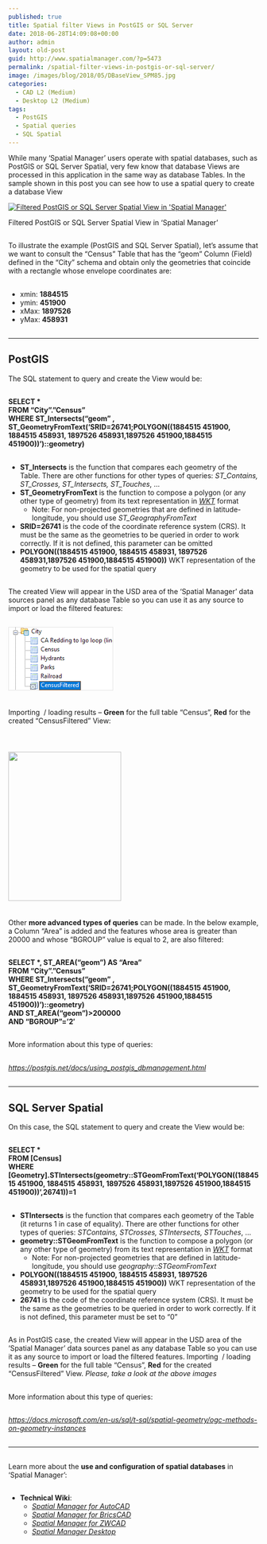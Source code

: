 ```yaml
---
published: true
title: Spatial filter Views in PostGIS or SQL Server
date: 2018-06-28T14:09:08+00:00
author: admin
layout: old-post
guid: http://www.spatialmanager.com/?p=5473
permalink: /spatial-filter-views-in-postgis-or-sql-server/
image: /images/blog/2018/05/DBaseView_SPM85.jpg
categories:
  - CAD L2 (Medium)
  - Desktop L2 (Medium)
tags:
  - PostGIS
  - Spatial queries
  - SQL Spatial
---
```

<p>
  While many &#8216;Spatial Manager&#8217; users operate with spatial databases, such as PostGIS or SQL Server Spatial, very few know that database Views are processed in this application in the same way as database Tables. In the sample shown in this post you can see how to use a spatial query to create a database View<br /> <!--more-->
</p>

<div>
  <a href="/images/blog/2018/05/FilteredPGISView_SPM.png" target="_blank" rel="nofollow"><img src="/images/blog/2018/05/FilteredPGISView_SPM-1024x472.png" alt="Filtered PostGIS or SQL Server Spatial View in 'Spatial Manager'" width="625" height="288" srcset="/images/blog/2018/05/FilteredPGISView_SPM-1024x472.png 1024w, /images/blog/2018/05/FilteredPGISView_SPM-300x138.png 300w, /images/blog/2018/05/FilteredPGISView_SPM-768x354.png 768w, /images/blog/2018/05/FilteredPGISView_SPM-624x288.png 624w, /images/blog/2018/05/FilteredPGISView_SPM.png 1280w" sizes="(max-width: 625px) 100vw, 625px" /></a>
  
  <p>
    Filtered PostGIS or SQL Server Spatial View in &#8216;Spatial Manager&#8217;
  </p>
</div>

<h2>
</h2>

<p>
  To illustrate the example (PostGIS and SQL Server Spatial), let&#8217;s assume that we want to consult the &#8220;Census&#8221; Table that has the &#8220;geom&#8221; Column (Field) defined in the &#8220;City&#8221; schema and obtain only the geometries that coincide with a rectangle whose envelope coordinates are:
</p>

<h2>
</h2>

<ul>
  <li>
    xmin: <strong>1884515</strong>
  </li>
  <li>
    ymin: <strong>451900</strong>
  </li>
  <li>
    xMax: <strong>1897526</strong>
  </li>
  <li>
    yMax: <strong>458931</strong>
  </li>
</ul>

<h2>
</h2>

* * *

<h2>
  <span>PostGIS</span>
</h2>

<p>
  The SQL statement to query and create the View would be:
</p>

<h2>
</h2>

<p>
  <span><strong>SELECT *<br /> </strong><strong>FROM &#8220;City&#8221;.&#8221;Census&#8221;<br /> </strong><strong>WHERE ST_Intersects(&#8220;geom&#8221; , ST_GeometryFromText(&#8216;SRID=26741;POLYGON((1884515 451900, 1884515 458931, 1897526 458931,1897526 451900,1884515 451900))&#8217;)::geometry)</strong></span>
</p>

<h2>
</h2>

<ul>
  <li>
    <strong>ST_Intersects</strong> is the function that compares each geometry of the Table. There are other functions for other types of queries:<em> ST_Contains, ST_Crosses, ST_Intersects, ST_Touches</em>, …
  </li>
  <li>
    <strong>ST_GeometryFromText</strong> is the function to compose a polygon (or any other type of geometry) from its text representation in <em><span><a href="https://en.wikipedia.org/wiki/Well-known_text" target="_blank" rel="nofollow">WKT</a></span></em> format <ul>
      <li>
        Note: For non-projected geometries that are defined in latitude-longitude, you should use <em>ST_GeographyFromText</em>
      </li>
    </ul>
  </li>
  
  <li>
    <strong>SRID=26741</strong> is the code of the coordinate reference system (CRS). It must be the same as the geometries to be queried in order to work correctly. If it is not defined, this parameter can be omitted
  </li>
  <li>
    <strong>POLYGON((1884515 451900, 1884515 458931, 1897526 458931,1897526 451900,1884515 451900))</strong> WKT representation of the geometry to be used for the spatial query
  </li>
</ul>

<h2>
</h2>

<p>
  The created View will appear in the USD area of the &#8216;Spatial Manager&#8217; data sources panel as any database Table so you can use it as any source to import or load the filtered features:
</p>

<h2>
</h2>

<h2>
  <img src="/images/blog/2018/05/FilteredPGISView_SPM_in-USD-zrea.png" width="211" height="128" />
</h2>

<h2>
</h2>

<p>
  Importing  / loading results &#8211; <strong><span>Green</span></strong> for the full table &#8220;Census&#8221;, <strong><span>Red</span></strong> for the created &#8220;CensusFiltered&#8221; View:
</p>

<h2>
</h2>

<h2>
  <a href="/images/blog/2018/05/FilteredPGISView_SPM_Results.png" target="_blank" rel="nofollow"><br /> </a><a href="/images/blog/2018/05/FilteredPGISView_SPM_Results.png" target="_blank" rel="nofollow"><img src="/images/blog/2018/05/FilteredPGISView_SPM_Results-227x300.png" width="227" height="300" srcset="/images/blog/2018/05/FilteredPGISView_SPM_Results-227x300.png 227w, /images/blog/2018/05/FilteredPGISView_SPM_Results-624x823.png 624w, /images/blog/2018/05/FilteredPGISView_SPM_Results.png 667w" sizes="(max-width: 227px) 100vw, 227px" /></a>
</h2>

<h2>
</h2>

<p>
  Other <strong>more advanced types of queries</strong> can be made. In the below example, a Column &#8220;Area&#8221; is added and the features whose area is greater than 20000 and whose &#8220;BGROUP&#8221; value is equal to 2, are also filtered:
</p>

<h2>
</h2>

<p>
  <span><strong>SELECT *, ST_AREA(&#8220;geom&#8221;) AS &#8220;Area&#8221;<br /> </strong><strong>FROM &#8220;City&#8221;.&#8221;Census&#8221;<br /> </strong><strong>WHERE ST_Intersects(&#8220;geom&#8221; , ST_GeometryFromText(&#8216;SRID=26741;POLYGON((1884515 451900, 1884515 458931, 1897526 458931,1897526 451900,1884515 451900))&#8217;)::geometry)<br /> </strong><strong>AND ST_AREA(&#8220;geom&#8221;)>200000<br /> </strong><strong>AND &#8220;BGROUP&#8221;=&#8217;2&#8242;</strong></span>
</p>

<h2>
</h2>

<p>
  More information about this type of queries:
</p>

<h2>
</h2>

<p>
  <span><em><span><a href="https://postgis.net/docs/using_postgis_dbmanagement.html" target="_blank" rel="nofollow">https://postgis.net/docs/using_postgis_dbmanagement.html</a></span></em></span>
</p>

<h2>
</h2>

<h2>
</h2>

* * *

## <span>SQL Server Spatial</span>

<p>
  On this case, the SQL statement to query and create the View would be:
</p>

<h2>
</h2>

<p>
  <span><strong>SELECT *</strong></span><br /> <span> <strong>FROM [Census]</strong></span><br /> <span> <strong>WHERE  [Geometry].STIntersects(geometry::STGeomFromText(&#8216;POLYGON((1884515 451900, 1884515 458931, 1897526 458931,1897526 451900,1884515 451900))&#8217;,26741))=1</strong></span>
</p>

<h2>
</h2>

<ul>
  <li>
    <strong>STIntersects</strong> is the function that compares each geometry of the Table (it returns 1 in case of equality). There are other functions for other types of queries:<em> STContains, STCrosses, STIntersects, STTouches</em>, …
  </li>
  <li>
    <strong>geometry::STGeomFromText</strong> is the function to compose a polygon (or any other type of geometry) from its text representation in <em><span><a href="https://en.wikipedia.org/wiki/Well-known_text" target="_blank" rel="nofollow">WKT</a></span></em> format <ul>
      <li>
        Note: For non-projected geometries that are defined in latitude-longitude, you should use <em>geography::STGeomFromText</em>
      </li>
    </ul>
  </li>
  
  <li>
    <strong>POLYGON((1884515 451900, 1884515 458931, 1897526 458931,1897526 451900,1884515 451900))</strong> WKT representation of the geometry to be used for the spatial query
  </li>
  <li>
    <strong>26741</strong> is the code of the coordinate reference system (CRS). It must be the same as the geometries to be queried in order to work correctly. If it is not defined, this parameter must be set to &#8220;0&#8221;
  </li>
</ul>

<h2>
</h2>

<p>
  As in PostGIS case, the created View will appear in the USD area of the &#8216;Spatial Manager&#8217; data sources panel as any database Table so you can use it as any source to import or load the filtered features. Importing  / loading results &#8211; <strong><span>Green</span></strong> for the full table &#8220;Census&#8221;, <strong><span>Red</span></strong> for the created &#8220;CensusFiltered&#8221; View. <em>Please, take a look at the above images</em>
</p>

<h2>
</h2>

<p>
  More information about this type of queries:
</p>

<h2>
</h2>

<a href="https://docs.microsoft.com/en-us/sql/t-sql/spatial-geometry/ogc-methods-on-geometry-instances" target="_blank" rel="nofollow"><span><em>https://docs.microsoft.com/en-us/sql/t-sql/spatial-geometry/ogc-methods-on-geometry-instances</em></span></a>

<h2>
</h2>

* * *

<h2>
</h2>

<p>
  Learn more about the <strong>use and configuration of spatial databases</strong> in &#8216;Spatial Manager&#8217;:
</p>

## 

  * **Technical Wiki**: 
      * _<span><a href="http://wiki.spatialmanager.com/index.php/Spatial_Manager™_for_AutoCAD_-_FAQs:_Databases" target="_blank" rel="nofollow">Spatial Manager for AutoCAD</a></span>_
      * _<span><a href="http://wiki.spatialmanager.com/index.php/Spatial_Manager%E2%84%A2_for_BricsCAD_-_FAQs:_Databases" target="_blank" rel="nofollow">Spatial Manager for BricsCAD</a></span>_
      * _<span><a href="http://wiki.spatialmanager.com/index.php/Spatial_Manager%E2%84%A2_for_ZWCAD_-_FAQs:_Databases" target="_blank" rel="nofollow">Spatial Manager for ZWCAD</a></span>_<span><br /> </span>
      * _<a href="http://wiki.spatialmanager.com/index.php/Spatial_Manager_Desktop%E2%84%A2_-_FAQs:_Databases" target="_blank" rel="nofollow">Spatial Manager Desktop</a>_